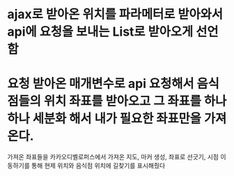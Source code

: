 ajax로 받아온 위치를 파라메터로 받아와서 api에 요청을 보내는 List로 받아오게 선언함
================================================================  
요청 받아온 매개변수로 api 요청해서 음식점들의 위치 좌표를 받아오고
그 좌표를 하나하나 세분화 해서 내가 필요한 좌표만을 가져온다.
=================================================================
가져온 좌표들을 카카오디벨로퍼스에서 가져온 지도, 마커 생성, 좌표로 선긋기, 시점 이동하기를 통해 
현제 위치와 음식점 위치에 길찾기를 표시해줬다
